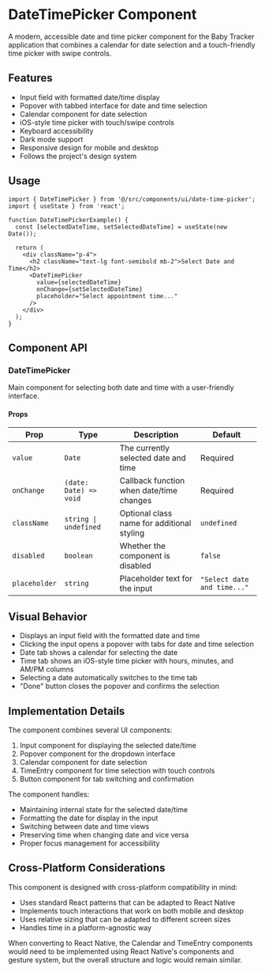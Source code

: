 # DateTimePicker Component

A modern, accessible date and time picker component for the Baby Tracker application that combines a calendar for date selection and a touch-friendly time picker with swipe controls.

## Features

- Input field with formatted date/time display
- Popover with tabbed interface for date and time selection
- Calendar component for date selection
- iOS-style time picker with touch/swipe controls
- Keyboard accessibility
- Dark mode support
- Responsive design for mobile and desktop
- Follows the project's design system

## Usage

```tsx
import { DateTimePicker } from '@/src/components/ui/date-time-picker';
import { useState } from 'react';

function DateTimePickerExample() {
  const [selectedDateTime, setSelectedDateTime] = useState(new Date());
  
  return (
    <div className="p-4">
      <h2 className="text-lg font-semibold mb-2">Select Date and Time</h2>
      <DateTimePicker 
        value={selectedDateTime} 
        onChange={setSelectedDateTime}
        placeholder="Select appointment time..."
      />
    </div>
  );
}
```

## Component API

### DateTimePicker

Main component for selecting both date and time with a user-friendly interface.

#### Props

| Prop | Type | Description | Default |
|------|------|-------------|---------|
| `value` | `Date` | The currently selected date and time | Required |
| `onChange` | `(date: Date) => void` | Callback function when date/time changes | Required |
| `className` | `string \| undefined` | Optional class name for additional styling | `undefined` |
| `disabled` | `boolean` | Whether the component is disabled | `false` |
| `placeholder` | `string` | Placeholder text for the input | `"Select date and time..."` |

## Visual Behavior

- Displays an input field with the formatted date and time
- Clicking the input opens a popover with tabs for date and time selection
- Date tab shows a calendar for selecting the date
- Time tab shows an iOS-style time picker with hours, minutes, and AM/PM columns
- Selecting a date automatically switches to the time tab
- "Done" button closes the popover and confirms the selection

## Implementation Details

The component combines several UI components:
1. Input component for displaying the selected date/time
2. Popover component for the dropdown interface
3. Calendar component for date selection
4. TimeEntry component for time selection with touch controls
5. Button component for tab switching and confirmation

The component handles:
- Maintaining internal state for the selected date/time
- Formatting the date for display in the input
- Switching between date and time views
- Preserving time when changing date and vice versa
- Proper focus management for accessibility

## Cross-Platform Considerations

This component is designed with cross-platform compatibility in mind:

- Uses standard React patterns that can be adapted to React Native
- Implements touch interactions that work on both mobile and desktop
- Uses relative sizing that can be adapted to different screen sizes
- Handles time in a platform-agnostic way

When converting to React Native, the Calendar and TimeEntry components would need to be implemented using React Native's components and gesture system, but the overall structure and logic would remain similar.
